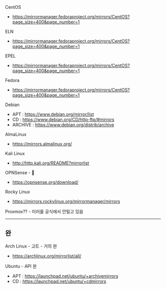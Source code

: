 CentOS
* https://mirrormanager.fedoraproject.org/mirrors/CentOS?page_size=400&page_number=1

ELN
* https://mirrormanager.fedoraproject.org/mirrors/CentOS?page_size=400&page_number=1

EPEL
* https://mirrormanager.fedoraproject.org/mirrors/CentOS?page_size=400&page_number=1

Fedora
* https://mirrormanager.fedoraproject.org/mirrors/CentOS?page_size=400&page_number=1

Debian
* APT : <https://www.debian.org/mirror/list>
* CD : <https://www.debian.org/CD/http-ftp/#mirrors>
* ARCHIVE : <https://www.debian.org/distrib/archive>

AlmaLinux
* <https://mirrors.almalinux.org/>

Kali Linux
* <http://http.kali.org/README?mirrorlist>

OPNSense - 🤮
* <https://opnsense.org/download/>

Rocky Linux
* https://mirrors.rockylinux.org/mirrormanager/mirrors

Proxmox?? - 미러를 공식에서 안밀고 있음

---

## 완

Arch Linux - 고트 - 거의 완
* <https://archlinux.org/mirrorlist/all/>

Ubuntu - API 완
* APT : <https://launchpad.net/ubuntu/+archivemirrors>
* CD : <https://launchpad.net/ubuntu/+cdmirrors>
